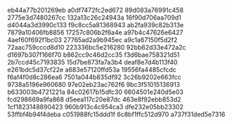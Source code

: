 eb44a77b201269eb
a0df7472fc2ed672
89d083a76991c458
2775e3d7480267cc
132a13c26c24943a
16f90d706aa709d1
d4044a3d3990c133
f9c8cc5a81368943
ab2fa939c82b313e
7879a10406fb8856
17257c806b2f6a4e
a97b4c47626e6427
4aef60f692f1bc03
27765ad2a9b945ec
a9c1a67150f5d2f2
72aac759cccd8d10
223336bc5e216280
92bb62d33e472a2c
d1697b307f166f70
b862cc9c46d2cc35
f3d6bae758321d51
2b7ccd45c7193835
15d7be873fa7a3b4
deaf8e7d4b113f40
e261bdc5d37cf22e
a683e57120ffd53a
19556fa4485cfcdc
f6af4f0d8c286ea6
7501a044b835df92
3c26b9202e663fcc
9738a5196e960680
97e02eb23ac762f6
9bc3f51015136913
b633003b4721221a
84c02617b15dfc30
6604501e240d5e03
fcd298669a9fa868
d5eea117c20e87dc
463e8f92ebb853d2
1cf1823148890423
960b913c4c954ca3
dfe232e05bb23302
53ffbf4b94f4deba
c051988fc15ddd1f
6c8bf1ffc512d970
a737f31ded5e7316
